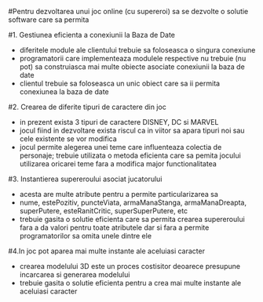 
#Pentru dezvoltarea unui joc online (cu supereroi) sa se dezvolte o solutie software care sa permita

#1. Gestiunea eficienta a conexiunii la Baza de Date
- diferitele module ale clientului trebuie sa foloseasca o singura conexiune 
- programatorii care implementeaza modulele respective nu trebuie (nu pot) sa construiasca mai multe obiecte asociate conexiunii la baza de date
- clientul trebuie sa foloseasca un unic obiect care sa ii permita conexiunea la baza de date

#2. Crearea de diferite tipuri de caractere din joc
- in prezent exista 3 tipuri de caractere DISNEY, DC si MARVEL
- jocul fiind in dezvoltare exista riscul ca in viitor sa apara tipuri noi sau cele existente se vor modifica
- jocul permite alegerea unei teme care influenteaza colectia de personaje; trebuie utilizata o metoda eficienta care sa pemita jocului utilizarea oricarei teme fara a modifica major functionalitatea


#3. Instantierea supereroului asociat jucatorului
- acesta are multe atribute pentru a permite particularizarea sa
- nume, estePozitiv, puncteViata, armaManaStanga, armaManaDreapta, superPutere, esteRanitCritic, superSuperPutere, etc
- trebuie gasita o solutie eficienta care sa permita crearea supereroului fara a da valori pentru toate atributele 
dar si fara a permite programatorilor sa omita unele dintre ele


#4.In joc pot aparea mai multe instante ale aceluiasi caracter
- crearea modelului 3D este un proces costisitor deoarece presupune incarcarea si generarea modelului
- trebuie gasita o solutie eficienta pentru a crea mai multe instante ale aceluiasi caracter